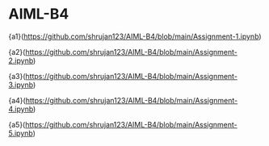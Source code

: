 # AIML-B4
{a1}(https://github.com/shrujan123/AIML-B4/blob/main/Assignment-1.ipynb)

{a2}(https://github.com/shrujan123/AIML-B4/blob/main/Assignment-2.ipynb)

{a3}(https://github.com/shrujan123/AIML-B4/blob/main/Assignment-3.ipynb)

{a4}(https://github.com/shrujan123/AIML-B4/blob/main/Assignment-4.ipynb)

{a5}(https://github.com/shrujan123/AIML-B4/blob/main/Assignment-5.ipynb)
